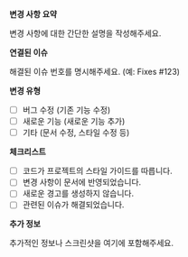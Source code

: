 **변경 사항 요약**

변경 사항에 대한 간단한 설명을 작성해주세요.

**연결된 이슈**

해결된 이슈 번호를 명시해주세요. (예: Fixes #123)

**변경 유형**
- [ ] 버그 수정 (기존 기능 수정)
- [ ] 새로운 기능 (새로운 기능 추가)
- [ ] 기타 (문서 수정, 스타일 수정 등)

**체크리스트**
- [ ] 코드가 프로젝트의 스타일 가이드를 따릅니다.
- [ ] 변경 사항이 문서에 반영되었습니다.
- [ ] 새로운 경고를 생성하지 않습니다.
- [ ] 관련된 이슈가 해결되었습니다.

**추가 정보**

추가적인 정보나 스크린샷을 여기에 포함해주세요.